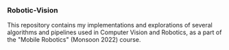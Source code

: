 ### Robotic-Vision

This repository contains my implementations and explorations of several algorithms and pipelines used in Computer Vision and Robotics, as a part of the "Mobile Robotics" (Monsoon 2022) course.

